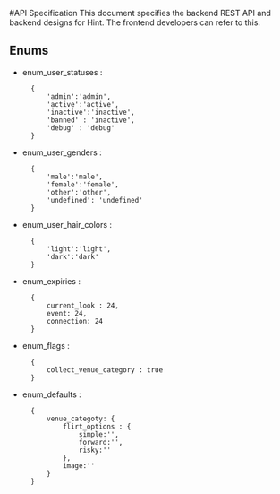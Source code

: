 #API Specification
This document specifies the backend REST API and backend designs for Hint. The frontend developers can refer to this.

## Enums

- enum_user_statuses :

		{
			'admin':'admin',
			'active':'active', 
			'inactive':'inactive', 
			'banned' : 'inactive', 
			'debug' : 'debug'
		}

- enum_user_genders :

		{
			'male':'male', 
			'female':'female', 
			'other':'other', 
			'undefined': 'undefined'
		}

- enum_user_hair_colors :
	
		{
			'light':'light', 
			'dark':'dark'
		}
		
- enum_expiries :
	
		{
			current_look : 24, 
			event: 24, 
			connection: 24
		}
		
- enum_flags :
	
		{
			collect_venue_category : true
		}
		
- enum_defaults :
	
		{
			venue_categoty: {
				flirt_options : {
					simple:'', 
					forward:'', 
					risky:''
				}, 
				image:''
			}
		}

